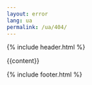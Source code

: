 ```yaml
---
layout: error
lang: ua
permalink: /ua/404/
---
```


{% include header.html %}

{{content}}

{% include footer.html %}